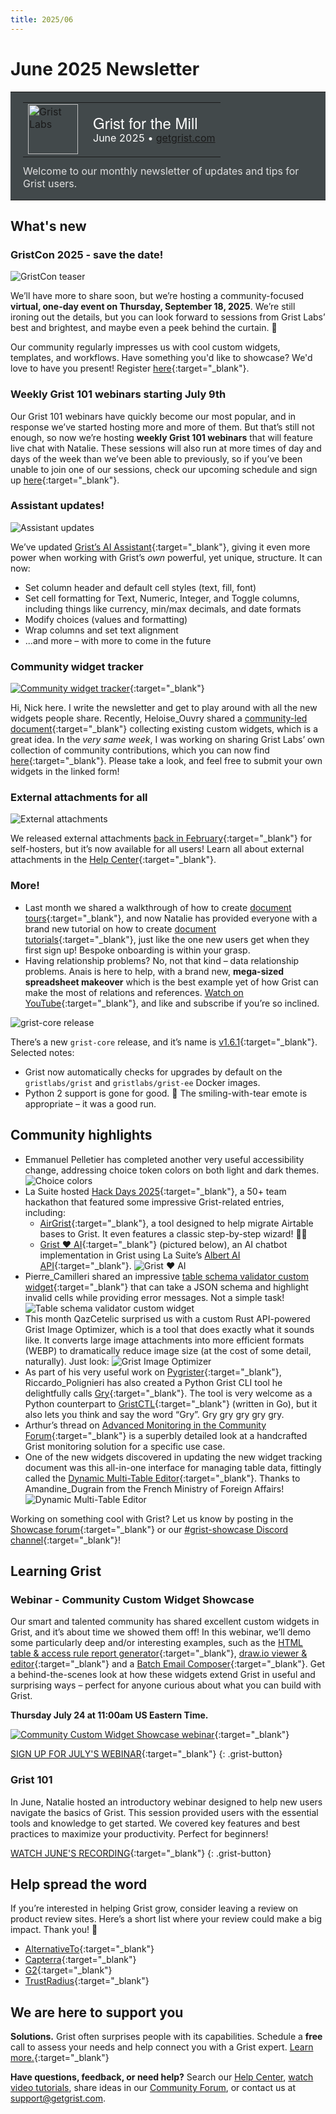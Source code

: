 ```yaml
---
title: 2025/06
---
```


# June 2025 Newsletter

<style>
  /* restore some poorly overridden defaults */
  .newsletter-header .table {
    background-color: initial;
    border: initial;
  }
  .newsletter-header .table > tbody > tr > td {
    padding: initial;
    border: initial;
    vertical-align: initial;
  }
  .newsletter-header img.header-img {
    padding: initial;
    max-width: initial;
    display: initial;
    padding: initial;
    line-height: initial;
    background-color: initial;
    border: initial;
    border-radius: initial;
    margin: initial;
  }

  /* copy newsletter styles, with a prefix for sufficient specificity */
  .newsletter-header .header {
    border: none;
    padding: 0;
    margin: 0;
  }
  .newsletter-header table > tbody > tr > td.header-image {
    width: 80px;
    padding-right: 16px;
  }
  .newsletter-header table > tbody > tr > td.header-text {
    background-color: #42494B;
    padding: 16px 20px;
  }
  .newsletter-header table.header-top {
    border: none;
    padding: 0;
    margin: 0;
    width: 100%;
  }
  .header-title {
    font-family: Helvetica Neue, Helvetica, Arial, sans-serif;
    font-size: 24px;
    line-height: 28px;
    color: #FFFFFF;
  }
  .header-month {
    color: #FFFFFF;
  }
  .header-welcome {
    margin-top: 12px;
    color: #FFFFFF;
  }
  .newsletter-summary {
    background-color: #e3fff5;
    margin: 0;
    padding: 10px;
  }
  .newsletter-summary-header {
    text-align: center;
    padding-bottom: 10px;
    border-bottom: 1px solid lightgrey;
  }
  .newsletter-summary ul {
    padding-left: 20px;
  }
  .newsletter-summary li {
    margin-bottom: 10px;
  }
  .newsletter-summary li p {
    margin: 0px
  }
</style>
<div class="newsletter-header">
<table class="header" cellpadding="0" cellspacing="0" border="0"><tr>
  <td class="header-text">
    <table class="header-top"><tr>
      <td class="header-image">
        <a href="https://www.getgrist.com">
          <img class="header-img" src="/images/newsletters/grist-labs.png" width="80" height="80" alt="Grist Labs" border="0">
        </a>
      </td>
      <td class="header-top-text">
        <div class="header-title">Grist for the Mill</div>
        <div class="header-month">June 2025
          &#8226; <a href="https://www.getgrist.com/">getgrist.com</a></div>
      </td>
    </tr></table>
    <div class="header-welcome" style="color: #e0e0e0;">
      Welcome to our monthly newsletter of updates and tips for Grist users.
    </div>
  </td>
</tr></table>
</div>

## What's new

### GristCon 2025  - save the date!

![GristCon teaser](../images/newsletters/2025-06/gristcon.png)

We’ll have more to share soon, but we’re hosting a community-focused **virtual, one-day event on Thursday, September 18, 2025**. We’re still ironing out the details, but you can look forward to sessions from Grist Labs’ best and brightest, and maybe even a peek behind the curtain. 🫣

Our community regularly impresses us with cool custom widgets, templates, and workflows. Have something you'd like to showcase? We'd love to have you present! Register [here](https://www.getgrist.com/gristcon-2025/){:target="\_blank"}.

### Weekly Grist 101 webinars starting July 9th

Our Grist 101 webinars have quickly become our most popular, and in response we’ve started hosting more and more of them. But that’s still not enough, so now we’re hosting **weekly Grist 101 webinars** that will feature live chat with Natalie. These sessions will also run at more times of day and days of the week than we’ve been able to previously, so if you’ve been unable to join one of our sessions, check our upcoming schedule and sign up [here](https://www.getgrist.com/webinars/grist-101-new-users-guide/){:target="\_blank"}.

### Assistant updates!

![Assistant updates](../images/newsletters/2025-06/ai-updates2.gif)

We’ve updated [Grist’s AI Assistant](https://www.getgrist.com/ai-assistant/){:target="\_blank"}, giving it even more power when working with Grist’s *own* powerful, yet unique, structure. It can now:

* Set column header and default cell styles (text, fill, font)
* Set cell formatting for Text, Numeric, Integer, and Toggle columns, including things like currency, min/max decimals, and date formats
* Modify choices (values and formatting)
* Wrap columns and set text alignment
* ...and more – with more to come in the future

### Community widget tracker

[![Community widget tracker](../images/newsletters/2025-06/widget-repo.gif)](https://grist-marketing.getgrist.com/oHQcp1bG7DS8/Community-Widgets/p/4){:target="\_blank"}

Hi, Nick here. I write the newsletter and get to play around with all the new widgets people share. Recently, Heloise_Ouvry shared a [community-led document](https://community.getgrist.com/t/gristhub-your-new-hub-for-templates-and-widgets/8456/7){:target="\_blank"} collecting existing custom widgets, which is a great idea. In the *very same week*, I was working on sharing Grist Labs’ own collection of community contributions, which you can now find [here](https://grist-marketing.getgrist.com/oHQcp1bG7DS8/Community-Widgets/p/4){:target="\_blank"}. Please take a look, and feel free to submit your own widgets in the linked form!

### External attachments for all

![External attachments](../images/newsletters/2025-06/external-attachments.png)

We released external attachments [back in February](https://support.getgrist.com/newsletters/2025-02/#external-attachment-storage){:target="\_blank"} for self-hosters, but it’s now available for all users! Learn all about external attachments in the [Help Center](https://support.getgrist.com/document-settings/#external-attachments){:target="\_blank"}. 

### More!

* Last month we shared a walkthrough of how to create [document tours](https://support.getgrist.com/document-tours/){:target="\_blank"}, and now Natalie has provided everyone with a brand new tutorial on how to create [document tutorials](https://support.getgrist.com/document-tutorials/){:target="\_blank"}, just like the one new users get when they first sign up! Bespoke onboarding is within your grasp.
* Having relationship problems? No, not that kind – data relationship problems. Anais is here to help, with a brand new, **mega-sized spreadsheet makeover** which is the best example yet of how Grist can make the most of relations and references. [Watch on YouTube](https://www.youtube.com/watch?v=D0mWeWe5GBI&feature=youtu.be){:target="\_blank"}, and like and subscribe if you’re so inclined. 

![grist-core release](../images/newsletters/core-release.png)

There’s a new `grist-core` release, and it’s name is [v1.6.1](https://github.com/gristlabs/grist-core/releases/tag/v1.6.1){:target="\_blank"}. Selected notes:

* Grist now automatically checks for upgrades by default on the `gristlabs/grist` and `gristlabs/grist-ee` Docker images.
* Python 2 support is gone for good. 🥲 The smiling-with-tear emote is appropriate – it was a good run.

## Community highlights

* Emmanuel Pelletier has completed another very useful accessibility change, addressing choice token colors on both light and dark themes.
![Choice colors](../images/newsletters/2025-06/choice-color-themes.gif)
* La Suite hosted [Hack Days 2025](https://hackdays.numerique.gouv.fr/){:target="\_blank"}, a 50+ team hackathon that featured some impressive Grist-related entries, including:
  * [AirGrist](https://github.com/reedery/airgrist){:target="\_blank"}, a tool designed to help migrate Airtable bases to Grist. It even features a classic step-by-step wizard! 🧙‍♂️
  * [Grist ❤️ AI](https://github.com/suitenumerique/hackdays2025/tree/main/submissions/grist-3-ia){:target="\_blank"} (pictured below), an AI chatbot implementation in Grist using La Suite’s [Albert AI API](https://alliance.numerique.gouv.fr/albert/){:target="\_blank"}.
![Grist ❤️ AI](../images/newsletters/2025-06/grist-heart-ai.png)
* Pierre_Camilleri shared an impressive [table schema validator custom widget](https://community.getgrist.com/t/new-widget-for-table-schema-validation-in-grist-beta/10213){:target="\_blank"} that can take a JSON schema and highlight invalid cells while providing error messages. Not a simple task!
![Table schema validator custom widget](../images/newsletters/2025-06/schema-validation.png)
* This month QazCetelic surprised us with a custom Rust API-powered Grist Image Optimizer, which is a tool that does exactly what it sounds like. It converts large image attachments into more efficient formats (WEBP) to dramatically reduce image size (at the cost of some detail, naturally). Just look:
![Grist Image Optimizer](../images/newsletters/2025-06/gio.png)
* As part of his very useful work on [Pygrister](https://community.getgrist.com/t/pygrister-a-python-client-for-the-grist-api/5015/16){:target="\_blank"}, Riccardo_Polignieri has also created a Python Grist CLI tool he delightfully calls [Gry](https://github.com/ricpol/pygrister?tab=readme-ov-file#gry-the-grist-cli-tool){:target="\_blank"}. The tool is very welcome as a Python counterpart to [GristCTL](https://github.com/Ville-Eurometropole-Strasbourg/grist-ctl){:target="\_blank"} (written in Go), but it also lets you think and say the word “Gry”. Gry gry gry gry gry.
* Arthur’s thread on [Advanced Monitoring in the Community Forum](https://community.getgrist.com/t/advanced-monitoring-for-grist-core/10265){:target="\_blank"} is a superbly detailed look at a handcrafted Grist monitoring solution for a specific use case.
* One of the new widgets discovered in updating the new widget tracking document was this all-in-one interface for managing table data, fittingly called the [Dynamic Multi-Table Editor](https://github.com/gristgouv/mae-custom-widgets/tree/main/multi-table-editor){:target="\_blank"}. Thanks to Amandine_Dugrain from the French Ministry of Foreign Affairs!
![Dynamic Multi-Table Editor](../images/newsletters/2025-06/mte2.gif)

Working on something cool with Grist? Let us know by posting in the [Showcase forum](https://community.getgrist.com/c/showcase/8){:target="\_blank"} or our [#grist-showcase Discord channel](https://discord.gg/MYKpYQ3fbP){:target="\_blank"}!

## Learning Grist

### Webinar - Community Custom Widget Showcase

Our smart and talented community has shared excellent custom widgets in Grist, and it’s about time we showed them off! In this webinar, we’ll demo some particularly deep and/or interesting examples, such as the [HTML table & access rule report generator](){:target="\_blank"}, [draw.io viewer & editor](){:target="\_blank"} and a [Batch Email Composer](){:target="\_blank"}. Get a behind-the-scenes look at how these widgets extend Grist in useful and surprising ways – perfect for anyone curious about what you can build with Grist.

**Thursday July 24 at 11:00am US Eastern Time.**

[![Community Custom Widget Showcase webinar](../images/newsletters/2025-06/webinar.png)](https://www.getgrist.com/webinars/community-custom-widget-showcase/?utm_source=support-newsletter&utm_medium=internal&utm_campaign=build-webinar&utm_term=july-2025){:target="\_blank"}

[SIGN UP FOR JULY'S WEBINAR](https://www.getgrist.com/webinars/community-custom-widget-showcase/?utm_source=support-newsletter&utm_medium=internal&utm_campaign=build-webinar&utm_term=july-2025){:target="\_blank"}
{: .grist-button}

### Grist 101

In June, Natalie hosted an introductory webinar designed to help new users navigate the basics of Grist. This session provided users with the essential tools and knowledge to get started. We covered key features and best practices to maximize your productivity. Perfect for beginners!

[WATCH JUNE'S RECORDING](https://www.getgrist.com/webinars/grist-101-new-users-guide-june-2025/){:target="\_blank"}
{: .grist-button}

## Help spread the word
If you’re interested in helping Grist grow, consider leaving a review on product review sites. Here’s a short list where your review could make a big impact. Thank you! 🙏

* [AlternativeTo](https://alternativeto.net/software/grist/about/){:target="\_blank"}
* [Capterra](https://www.capterra.com/p/232821/Grist/){:target="\_blank"}
* [G2](https://www.g2.com/products/grist){:target="\_blank"}
* [TrustRadius](https://www.trustradius.com/products/grist/){:target="\_blank"}

## We are here to support you

**Solutions.** Grist often surprises people with its capabilities. Schedule a **free** call to assess your needs and help connect you with a Grist expert. [Learn more.](https://www.getgrist.com/solutions/){:target="\_blank"}

**Have questions, feedback, or need help?** Search our [Help Center](../index.md), [watch video tutorials](https://www.youtube.com/channel/UCx0ioQrrC-bIrkmZ7ZULr0g/playlists), share ideas in our [Community Forum](https://community.getgrist.com), or contact us at <support@getgrist.com>.